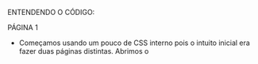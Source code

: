 
ENTENDENDO O CÓDIGO:

PÁGINA 1

- Começamos usando um pouco de CSS interno pois o intuito inicial era fazer duas páginas distintas. Abrimos o <style> para anunciar o começo do CSS e apartir daí incluimos dados referente a  formatação da páginas de acordo com o objetivo traçado;
- Definimos individualmente como gostariamos que as imagens fossem visualizadas pelo usuário (seus tamanhos, orientação e margens);
- Formatamos os titulos e paragrafos
- Após fecharmos a tag <style> passamos a incluir o conteudo direto do nosso site, começando pelo menu usando a tag <nav> (optamos pelo menu horizontal, usamos a troca de cor ao passar o mouse e incluimos uma imagem de cabeçalho) , em nosso menu incluimos a opção"lupa" que pertence a tag <form>  e nela incluimos opções de pré digitação referente aos temas abordados, também determinamos tags formatadas anteriormente com o o uso CSS;
- Passamos então para o corpo do site, no inicio a formatação foi marcada por listas e por isso utilizamos as tags <ul> e <li> e seguimos marcando paragrafos e definindo títulos e seus tamanhos, incluindo no corpo as informações pesquisadas pelo grupo;
- Usamos também a tag &nbsp para espaçar  os nomes dos integrantes do grupo, e fechando a página, incluimos um hiperlink de acesso a página 2, determinando tipo de fonte e mensagem a ser exibida.


PÁGINA 2

- Nessa página também utilizamos o CSS interno, definindo a  formatação do conteúdo porém nessa preferimos juntar os titulo e defini-los;
- Incluimos materias publicadas, relevantes ao tema abordado, retiradas de páginas de noticias, incluindo hiperlinks onde o usuário fosse transferido para a máteria original, tendo também outras materias, inclusas em hiperlinks no corpo da matéria;
- Finalizamos citando referências utilizadas na elaboração do texto, com uso de listas.



REFERÊNCIAS
 
Magalhães, Lana. Poluição. Disponível
em: <https://www.todamateria.com.br/poluicao/> Acesso em: 05 de Abril de 2019.
Autor Desconhecido, Equipe eCycle. Poluição da água: tipos, causas e

consequências. Disponível em: <https://www.ecycle.com.br/2945-poluicao-da-
agua.html> Acesso em: 05 de Abril de 2019.

Sardinha dos Santos, Vanessa. Poluição do ar. Disponível
em: <https://mundoeducacao.bol.uol.com.br/biologia/poluicao-ar.htm> Acesso em: 05
de Abril de 2019.
Autor Desconhecido, Colégioweb. Malefícios da poluição na natureza. Disponível

em: <https://www.colegioweb.com.br/curiosidades/maleficios-da-poluicao-na-
natureza.html> Acesso em: 07 de Abril de 2019.

Fernanda, Cotez Redivo. A ERA PLÁSTICA: O DESASTRE NATURAL CAUSADO
PELO CONSUMO DESENFREADO DE PLÁSTICO. Disponível

em: <https://jornalismoespecializadounesp.wordpress.com/2018/07/02/a-era-plastica-
desastre-natural-causado-pelo-consumo-desenfreado-de-plastico/> Acesso em: 07

de Abril de 2019.
Autor Desconhecido, National Geographic. 10 SHOCKING FACTS ABOUT

PLASTIC. Disponível em: <https://www.nationalgeographic.com/environment/plastic-
facts/#10-shocking-facts-about-plastic> Acesso em: 10 de Abril de 2019.

Plumer, Brad. Emissões de carbono aumentam nos EUA em 2018 mesmo com
menos usinas a carvão. Disponível

em: <https://www1.folha.uol.com.br/ambiente/2019/01/emissoes-de-carbono-
aumentam-nos-eua-em-2018-mesmo-com-menos-usinas-a-carvao.shtml> Acesso

em: 11 de Abril de 2019.
Maisonnave, Fabiano. Miranda, Giuliana.Leite, Marcelo. Versolato, Mariana e
Campos Mello, Patrícia. Crise do ClimaNo rastro do aquecimento global. Disponível
em: <https://arte.folha.uol.com.br/ciencia/2018/crise-do-clima/introducao/> Acesso
em: 11 de Abril de 2019.
Dicionário Dicio .Disponivel em:<https://www.dicio.com.br/meio-ambiente/> Acesso
em: 15 de Abril de 2019.

Wikipedia. Tim Berners-Lee. Disponível
em: <https://pt.wikipedia.org/wiki/Tim_Berners-Lee> Acesso em: 15 de Abril de 2019.
Wikipedia. HTML. Disponível em:<https://pt.wikipedia.org/wiki/HTML> Acesso em: 17
de Abril de 2019.